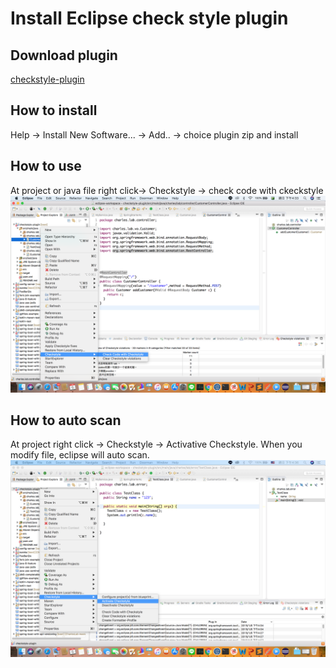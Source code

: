 # Install Eclipse check style plugin
## Download plugin
[checkstyle-plugin](https://checkstyle.org/eclipse-cs/#!/)

## How to install
Help -> Install New Software... -> Add.. -> choice plugin zip and install

## How to use
At project or java file right click-> Checkstyle -> check code with ckeckstyle
![Image](images/check-code-with-style.png)

## How to auto scan
At project right click -> Checkstyle -> Activative Checkstyle.
When you modify file, eclipse will auto scan.
![Image](https://raw.githubusercontent.com/sabaao/blog/master/eclipse/checkstyle-plugin/images/activate-checkstyle.png)
